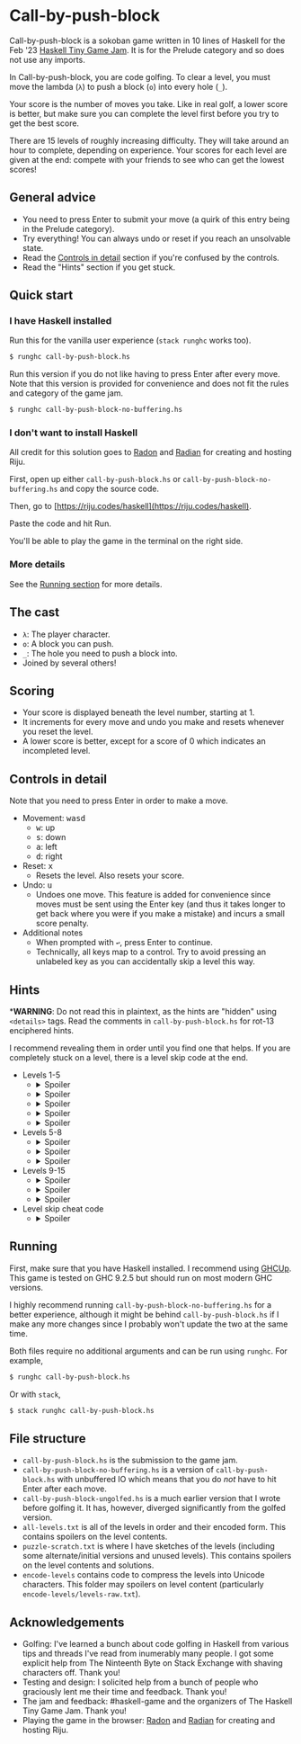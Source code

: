 # Call-by-push-block

Call-by-push-block is a sokoban game written in 10 lines of Haskell for the Feb
'23 [Haskell Tiny Game Jam](https://github.com/haskell-game/tiny-games-hs). It
is for the Prelude category and so does not use any imports.

In Call-by-push-block, you are code golfing. To clear a level, you must move the
lambda (`λ`) to push a block (`o`) into every hole (`_`).

Your score is the number of moves you take. Like in real golf, a lower
score is better, but make sure you can complete the level first before you
try to get the best score.

There are 15 levels of roughly increasing difficulty. They will take around an
hour to complete, depending on experience. Your scores for each level are given
at the end: compete with your friends to see who can get the lowest scores!

## General advice

- You need to press Enter to submit your move (a quirk of this entry being in
the Prelude category).
- Try everything! You can always undo or reset if you reach an unsolvable
state.
- Read the [Controls in detail](#controls-in-detail) section if you're confused by the controls.
- Read the "Hints" section if you get stuck.

## Quick start

### I have Haskell installed

Run this for the vanilla user experience (`stack runghc` works too).

``` bash
$ runghc call-by-push-block.hs
```

Run this version if you do not like having to press Enter after every move. Note
that this version is provided for convenience and does not fit the rules and
category of the game jam.

``` bash
$ runghc call-by-push-block-no-buffering.hs
```

### I don't want to install Haskell

All credit for this solution goes to [Radon](https://github.com/raxod502) and
[Radian](https://radian.codes/) for creating and hosting Riju.

First, open up either `call-by-push-block.hs` or
`call-by-push-block-no-buffering.hs` and copy the source code.

Then, go to [https://riju.codes/haskell](https://riju.codes/haskell).

Paste the code and hit Run.

You'll be able to play the game in the terminal on the right side.

### More details

See the [Running section](#running) for more details.

## The cast

- `λ`: The player character.
- `o`: A block you can push.
- `_`: The hole you need to push a block into.
- Joined by several others!
  
## Scoring

- Your score is displayed beneath the level number, starting at 1.
- It increments for every move and undo you make and resets whenever you
reset the level.
- A lower score is better, except for a score of 0 which indicates an
  incompleted level.

## Controls in detail

Note that you need to press Enter in order to make a move.
- Movement: <kbd>wasd</kbd>
  - <kbd>w</kbd>: up
  - <kbd>s</kbd>: down
  - <kbd>a</kbd>: left
  - <kbd>d</kbd>: right
- Reset: <kbd>x</kbd>
  - Resets the level. Also resets your score.
- Undo: <kbd>u</kbd>
  - Undoes one move. This feature is added for convenience since moves must
    be sent using the Enter key (and thus it takes longer to get back where
    you were if you make a mistake) and incurs a small score penalty.
- Additional notes
   - When prompted with `↩`, press Enter to continue.
   - Technically, all keys map to a control. Try to avoid pressing an
     unlabeled key as you can accidentally skip a level this way.


## Hints
***WARNING**: Do not read this in plaintext, as the hints are "hidden" using
`<details>` tags. Read the comments in `call-by-push-block.hs` for rot-13
enciphered hints.

I recommend revealing them in order until you find one that helps. If you
are completely stuck on a level, there is a level skip code at the end.

- Levels 1-5
  - <details><summary>Spoiler</summary>You can direct the player character off
    the grid. This will require you to reset in order to beat the
    level.</details>
  - <details><summary>Spoiler</summary>The hash is a static obstacle. Like a
    hole, it cannot be moved or passed through. You also cannot push blocks into
    it.</details>
  - <details><summary>Spoiler</summary>You can push multiple blocks at a
    time.</details>
  - <details><summary>Spoiler</summary>You can push blocks off of the grid. Be
    careful not to push a block you need off the grid.</details>
  - <details><summary>Spoiler</summary>You need an empty tile adjacent to a
    block in order to push it. For example, to push a block down, it needs an
    empty tile above it. Keep this in mind even for later levels since it will
    allow you to identify holes that are inaccessible to certain
    blocks.</details>
- Levels 5-8
  - <details><summary>Spoiler</summary>The first hint is no longer true: there
    are conditions where pushing a player character off the grid is necessary.
    Remember: you only need to push a block into each hole.</details>
  - <details><summary>Spoiler</summary>The order you try things in often
    matters. Sometimes you may have the right idea but wrong execution
    order.</details>
  - <details><summary>Spoiler</summary>Reset or undo early if you realize you
    are in an unwinnable state. A quick trick to determine whether you are in
    one is to count the number of remaining holes and check if there is a block
    that can be pushed into each. Refer also to the last hint of the previous
    section.</details>
- Levels 9-15
  - <details><summary>Spoiler</summary>The plus is a tile that destroys both
    player characters and blocks alike. When a block is pushed into it or a
    player character moves into it, both the plus and the object encountering it
    are replaced with an empty tile.</details>
  - <details><summary>Spoiler</summary>Take advantage of hashes or holes to move
    some player characters will keeping others stationary.</details>
  - <details><summary>Spoiler</summary>Elaborating on the above hint, you will
    find that some things which seem impossible are only so because your player
    characters are not coordinated in space properly. Sometimes you need to
    coordinate them by moving one and keeping another stationary. Other times
    they will be separated in an unwinnable state.</details>
- Level skip cheat code
  - <details><summary>Spoiler</summary>Type "Cheat Code" (case sensitive) and
    press enter to skip the level. This will confer a score of 0, indicating the
    level was skipped. If you are playing on the unbuffered version, just typing
    the first letter will suffice.</details>

## Running

First, make sure that you have Haskell installed. I recommend using
[GHCUp](https://www.haskell.org/ghcup/). This game is tested on GHC 9.2.5 but
should run on most modern GHC versions.

I highly recommend running `call-by-push-block-no-buffering.hs` for a better
experience, although it might be behind `call-by-push-block.hs` if I make any
more changes since I probably won't update the two at the same time.

Both files require no additional arguments and can be run using `runghc`. For example,

``` bash
$ runghc call-by-push-block.hs
```

Or with `stack`,

``` bash
$ stack runghc call-by-push-block.hs
```

## File structure

- `call-by-push-block.hs` is the submission to the game jam.
- `call-by-push-block-no-buffering.hs` is a version of `call-by-push-block.hs`
  with unbuffered IO which means that you do _not_ have to hit Enter after each
  move.
- `call-by-push-block-ungolfed.hs` is a much earlier version that I wrote before
  golfing it. It has, however, diverged significantly from the golfed version.
- `all-levels.txt` is all of the levels in order and their encoded form. This
  contains spoilers on the level contents.
- `puzzle-scratch.txt` is where I have sketches of the levels (including some
  alternate/initial versions and unused levels). This contains spoilers on the
  level contents and solutions.
- `encode-levels` contains code to compress the levels into Unicode characters.
  This folder may spoilers on level content (particularly
  `encode-levels/levels-raw.txt`).
  
## Acknowledgements
- Golfing: I've learned a bunch about code golfing in Haskell from various
tips and threads I've read from inumerably many people. I got some
explicit help from The Ninteenth Byte on Stack Exchange with shaving
characters off. Thank you!
- Testing and design: I solicited help from a bunch of people who
graciously lent me their time and feedback. Thank you!
- The jam and feedback: #haskell-game and the organizers of The Haskell Tiny
  Game Jam. Thank you!
- Playing the game in the browser: [Radon](https://github.com/raxod502) and
  [Radian](https://radian.codes/) for creating and hosting Riju.
